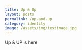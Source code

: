 ```yaml
---
title: Up & Up
layout: posts
permalink: /up-and-up
category: identity
image: /assets/img/testimage.jpg
---
```

Up & UP is here